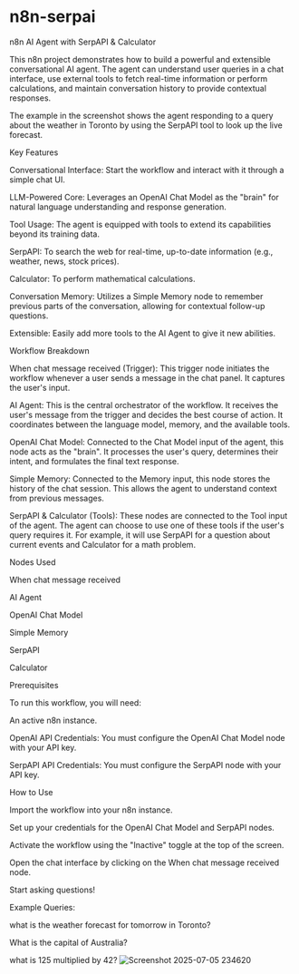 # n8n-serpai


n8n AI Agent with SerpAPI & Calculator

This n8n project demonstrates how to build a powerful and extensible conversational AI agent. The agent can understand user queries in a chat interface, use external tools to fetch real-time information or perform calculations, and maintain conversation history to provide contextual responses.

The example in the screenshot shows the agent responding to a query about the weather in Toronto by using the SerpAPI tool to look up the live forecast.

Key Features

Conversational Interface: Start the workflow and interact with it through a simple chat UI.

LLM-Powered Core: Leverages an OpenAI Chat Model as the "brain" for natural language understanding and response generation.

Tool Usage: The agent is equipped with tools to extend its capabilities beyond its training data.

SerpAPI: To search the web for real-time, up-to-date information (e.g., weather, news, stock prices).

Calculator: To perform mathematical calculations.

Conversation Memory: Utilizes a Simple Memory node to remember previous parts of the conversation, allowing for contextual follow-up questions.

Extensible: Easily add more tools to the AI Agent to give it new abilities.

Workflow Breakdown

When chat message received (Trigger): This trigger node initiates the workflow whenever a user sends a message in the chat panel. It captures the user's input.

AI Agent: This is the central orchestrator of the workflow. It receives the user's message from the trigger and decides the best course of action. It coordinates between the language model, memory, and the available tools.

OpenAI Chat Model: Connected to the Chat Model input of the agent, this node acts as the "brain". It processes the user's query, determines their intent, and formulates the final text response.

Simple Memory: Connected to the Memory input, this node stores the history of the chat session. This allows the agent to understand context from previous messages.

SerpAPI & Calculator (Tools): These nodes are connected to the Tool input of the agent. The agent can choose to use one of these tools if the user's query requires it. For example, it will use SerpAPI for a question about current events and Calculator for a math problem.

Nodes Used

When chat message received

AI Agent

OpenAI Chat Model

Simple Memory

SerpAPI

Calculator

Prerequisites

To run this workflow, you will need:

An active n8n instance.

OpenAI API Credentials: You must configure the OpenAI Chat Model node with your API key.

SerpAPI API Credentials: You must configure the SerpAPI node with your API key.

How to Use

Import the workflow into your n8n instance.

Set up your credentials for the OpenAI Chat Model and SerpAPI nodes.

Activate the workflow using the "Inactive" toggle at the top of the screen.

Open the chat interface by clicking on the When chat message received node.

Start asking questions!

Example Queries:

what is the weather forecast for tomorrow in Toronto?

What is the capital of Australia?

what is 125 multiplied by 42?
![Screenshot 2025-07-05 234620](https://github.com/user-attachments/assets/224835ee-13e0-4cc8-b1e5-b5eaef95206e)


